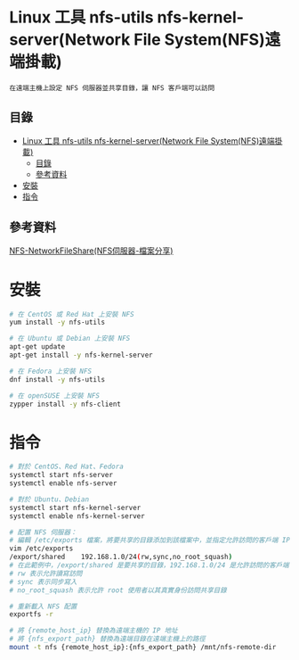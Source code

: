 # Linux 工具 nfs-utils nfs-kernel-server(Network File System(NFS)遠端掛載)

```
在遠端主機上設定 NFS 伺服器並共享目錄，讓 NFS 客戶端可以訪問
```

## 目錄

- [Linux 工具 nfs-utils nfs-kernel-server(Network File System(NFS)遠端掛載)](#linux-工具-nfs-utils-nfs-kernel-servernetwork-file-systemnfs遠端掛載)
	- [目錄](#目錄)
	- [參考資料](#參考資料)
- [安裝](#安裝)
- [指令](#指令)

## 參考資料

[NFS-NetworkFileShare(NFS伺服器-檔案分享)](../../../../../03_伺服器服務/FileServer(檔案伺服器)/NFS-NetworkFileShare(NFS伺服器-檔案分享).md)

# 安裝

```bash
# 在 CentOS 或 Red Hat 上安裝 NFS
yum install -y nfs-utils

# 在 Ubuntu 或 Debian 上安裝 NFS
apt-get update
apt-get install -y nfs-kernel-server

# 在 Fedora 上安裝 NFS
dnf install -y nfs-utils

# 在 openSUSE 上安裝 NFS
zypper install -y nfs-client
```

# 指令

```bash
# 對於 CentOS、Red Hat、Fedora
systemctl start nfs-server
systemctl enable nfs-server

# 對於 Ubuntu、Debian
systemctl start nfs-kernel-server
systemctl enable nfs-kernel-server

# 配置 NFS 伺服器：
# 編輯 /etc/exports 檔案，將要共享的目錄添加到該檔案中，並指定允許訪問的客戶端 IP 或網段。例如：
vim /etc/exports
/export/shared    192.168.1.0/24(rw,sync,no_root_squash)
# 在此範例中，/export/shared 是要共享的目錄，192.168.1.0/24 是允許訪問的客戶端 IP 範圍
# rw 表示允許讀寫訪問
# sync 表示同步寫入
# no_root_squash 表示允許 root 使用者以其真實身份訪問共享目錄

# 重新載入 NFS 配置
exportfs -r

# 將 {remote_host_ip} 替換為遠端主機的 IP 地址
# 將 {nfs_export_path} 替換為遠端目錄在遠端主機上的路徑
mount -t nfs {remote_host_ip}:{nfs_export_path} /mnt/nfs-remote-dir
```

